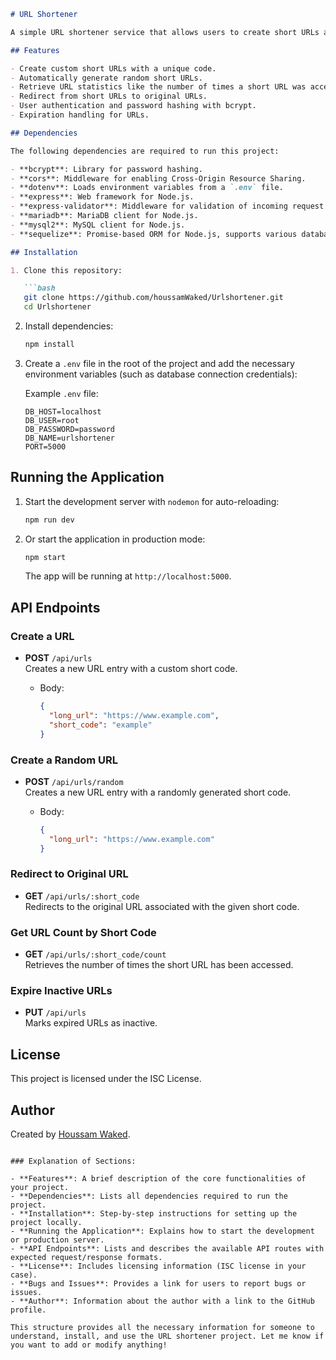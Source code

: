 
```markdown
# URL Shortener

A simple URL shortener service that allows users to create short URLs and redirect to the original URL.

## Features

- Create custom short URLs with a unique code.
- Automatically generate random short URLs.
- Retrieve URL statistics like the number of times a short URL was accessed.
- Redirect from short URLs to original URLs.
- User authentication and password hashing with bcrypt.
- Expiration handling for URLs.

## Dependencies

The following dependencies are required to run this project:

- **bcrypt**: Library for password hashing.
- **cors**: Middleware for enabling Cross-Origin Resource Sharing.
- **dotenv**: Loads environment variables from a `.env` file.
- **express**: Web framework for Node.js.
- **express-validator**: Middleware for validation of incoming request data.
- **mariadb**: MariaDB client for Node.js.
- **mysql2**: MySQL client for Node.js.
- **sequelize**: Promise-based ORM for Node.js, supports various databases like MySQL, MariaDB.

## Installation

1. Clone this repository:

   ```bash
   git clone https://github.com/houssamWaked/Urlshortener.git
   cd Urlshortener
   ```

2. Install dependencies:

   ```bash
   npm install
   ```

3. Create a `.env` file in the root of the project and add the necessary environment variables (such as database connection credentials):

   Example `.env` file:

   ```
   DB_HOST=localhost
   DB_USER=root
   DB_PASSWORD=password
   DB_NAME=urlshortener
   PORT=5000
   ```

## Running the Application

1. Start the development server with `nodemon` for auto-reloading:

   ```bash
   npm run dev
   ```

2. Or start the application in production mode:

   ```bash
   npm start
   ```

   The app will be running at `http://localhost:5000`.

## API Endpoints

### Create a URL

- **POST** `/api/urls`  
  Creates a new URL entry with a custom short code.

  - Body:
    ```json
    {
      "long_url": "https://www.example.com",
      "short_code": "example"
    }
    ```

### Create a Random URL

- **POST** `/api/urls/random`  
  Creates a new URL entry with a randomly generated short code.

  - Body:
    ```json
    {
      "long_url": "https://www.example.com"
    }
    ```

### Redirect to Original URL

- **GET** `/api/urls/:short_code`  
  Redirects to the original URL associated with the given short code.

### Get URL Count by Short Code

- **GET** `/api/urls/:short_code/count`  
  Retrieves the number of times the short URL has been accessed.

### Expire Inactive URLs

- **PUT** `/api/urls`  
  Marks expired URLs as inactive.

## License

This project is licensed under the ISC License.

## Author

Created by [Houssam Waked](https://github.com/houssamWaked).
```

### Explanation of Sections:

- **Features**: A brief description of the core functionalities of your project.
- **Dependencies**: Lists all dependencies required to run the project.
- **Installation**: Step-by-step instructions for setting up the project locally.
- **Running the Application**: Explains how to start the development or production server.
- **API Endpoints**: Lists and describes the available API routes with expected request/response formats.
- **License**: Includes licensing information (ISC license in your case).
- **Bugs and Issues**: Provides a link for users to report bugs or issues.
- **Author**: Information about the author with a link to the GitHub profile.

This structure provides all the necessary information for someone to understand, install, and use the URL shortener project. Let me know if you want to add or modify anything!
